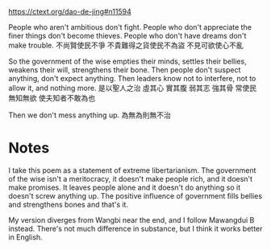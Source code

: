 https://ctext.org/dao-de-jing#n11594

People who aren't ambitious
don't fight.
People who don't appreciate the finer things
don't become thieves.
People who don't have dreams
don't make trouble.
不尚賢使民不爭
不貴難得之貨使民不為盜
不見可欲使心不亂

So the government of the wise
empties their minds,
settles their bellies,
weakens their will,
strengthens their bone.
Then people
don't suspect anything,
don't expect anything.
Then leaders
know not to interfere,
not to allow it,
and nothing more.
是以聖人之治
虛其心
實其腹
弱其志
強其骨
常使民無知無欲
使夫知者不敢為也

Then we don't mess anything up.
為無為則無不治

# Notes

I take this poem
as a statement of
extreme libertarianism.
The government of the wise
isn't a meritocracy,
it doesn't make people rich,
and it doesn't make promises.
It leaves people alone
and it doesn't do anything
so it doesn't screw anything up.
The positive influence of government
fills bellies and strengthens bones
and that's it.

My version
diverges from Wangbi near the end,
and I follow Mawangdui B instead.
There's not much difference in substance,
but I think it works better in English.
